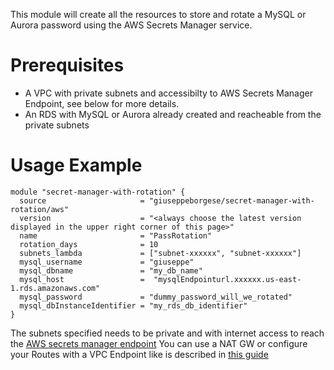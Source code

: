 This module will create all the resources to store and rotate a MySQL or Aurora password using the AWS Secrets Manager service.

# Prerequisites
* A VPC with private subnets and accessibilty to AWS Secrets Manager Endpoint, see below for more details.
* An RDS with MySQL or Aurora already created and reacheable from the private subnets


# Usage Example
``` hcl
module "secret-manager-with-rotation" {
  source                     = "giuseppeborgese/secret-manager-with-rotation/aws"
  version                    = "<always choose the latest version displayed in the upper right corner of this page>"
  name                       = "PassRotation"
  rotation_days              = 10
  subnets_lambda             = ["subnet-xxxxxx", "subnet-xxxxxx"]
  mysql_username             = "giuseppe"
  mysql_dbname               = "my_db_name"
  mysql_host                 =  "mysqlEndpointurl.xxxxxx.us-east-1.rds.amazonaws.com"
  mysql_password             = "dummy_password_will_we_rotated"
  mysql_dbInstanceIdentifier = "my_rds_db_identifier"
}
```

The subnets specified needs to be private and with internet access to reach the [AWS secrets manager endpoint](https://docs.aws.amazon.com/general/latest/gr/rande.html#asm_region)
You can use a NAT GW or configure your Routes with a VPC Endpoint like is described in [this guide](https://aws.amazon.com/blogs/security/how-to-connect-to-aws-secrets-manager-service-within-a-virtual-private-cloud/)


